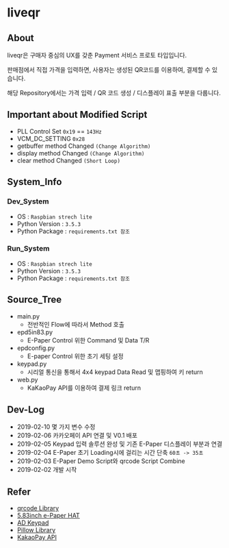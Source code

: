 # liveqr

## About
liveqr은 구매자 중심의 UX를 갖춘 Payment 서비스 프로토 타입입니다.

판매점에서 직접 가격을 입력하면, 사용자는 생성된 QR코드를 이용하여, 결제할 수 있습니다.

해당 Repository에서는 가격 입력 / QR 코드 생성 / 디스플레이 표출 부분을 다룹니다.

## Important about Modified Script
- PLL Control Set `0x19` == `143Hz`
- VCM_DC_SETTING `0x28`
- getbuffer method Changed `(Change Algorithm)`
- display method Changed `(Change Algorithm)`
- clear method Changed `(Short Loop)`

## System_Info
### Dev_System
- OS : `Raspbian strech lite`
- Python Version : `3.5.3`
- Python Package : `requirements.txt 참조`

### Run_System
- OS : `Raspbian strech lite`
- Python Version : `3.5.3`
- Python Package : `requirements.txt 참조`

## Source_Tree
 - main.py
    - 전반적인 Flow에 따라서 Method 호출
- epd5in83.py
    - E-Paper Control 위한 Command 및 Data T/R
- epdconfig.py
    - E-paper Control 위한 초기 세팅 설정
- keypad.py
    - 시리얼 통신을 통해서 4x4 keypad Data Read 및 맵핑하여 키 return
- web.py
    - KaKaoPay API를 이용하여 결제 링크 return

## Dev-Log
- 2019-02-10 몇 가지 변수 수정
- 2019-02-06 카카오페이 API 연결 및 V0.1 배포
- 2019-02-05 Keypad 입력 솔루션 완성 및 기존 E-Paper 디스플레이 부분과 연결
- 2019-02-04 E-Paper 초기 Loading시에 걸리는 시간 단축 `60초 -> 35초`
- 2019-02-03 E-Paper Demo Script와 qrcode Script Combine
- 2019-02-02 개발 시작

## Refer
- [qrcode Library](https://pypi.org/project/qrcode/)
- [5.83inch e-Paper HAT](https://www.waveshare.com/wiki/5.83inch_e-Paper_HAT)
- [AD Keypad](https://www.waveshare.com/wiki/AD_Keypad)
- [Pillow Library](https://pillow.readthedocs.io/en/3.0.x/index.html)
- [KakaoPay API](https://developers.kakao.com/docs/restapi/kakaopay-api)